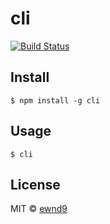 # cli

[![Build Status](https://travis-ci.org/ewnd9/cli.svg?branch=master)](https://travis-ci.org/ewnd9/cli)

## Install

```
$ npm install -g cli
```

## Usage

```
$ cli
```

## License

MIT © [ewnd9](http://ewnd9.com)
